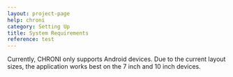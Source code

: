 ```yaml
---
layout: project-page
help: chroni
category: Setting Up
title: System Requirements
reference: test
---
```


Currently, CHRONI only supports Android devices. Due to the current layout sizes, the application works best on the 7 inch and 10 inch devices.